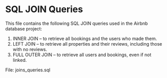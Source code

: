 # SQL JOIN Queries

This file contains the following SQL JOIN queries used in the Airbnb database project:

1. INNER JOIN – to retrieve all bookings and the users who made them.
2. LEFT JOIN – to retrieve all properties and their reviews, including those with no reviews.
3. FULL OUTER JOIN – to retrieve all users and bookings, even if not linked.

File: joins_queries.sql

